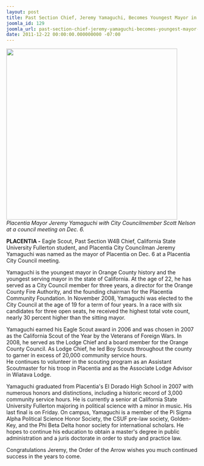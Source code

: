 ```yaml
---
layout: post
title: Past Section Chief, Jeremy Yamaguchi, Becomes Youngest Mayor in California
joomla_id: 129
joomla_url: past-section-chief-jeremy-yamaguchi-becomes-youngest-mayor-in-california
date: 2011-12-22 00:00:00.000000000 -07:00
---
```

<img src=http://www.oawest.org/images/yamaguchi.png width=450><br><i>
Placentia Mayor Jeremy Yamaguchi with City Councilmember Scott Nelson at a council meeting on Dec. 6. </i><p>
<b>PLACENTIA -</b> Eagle Scout, Past Section W4B Chief, California State University Fullerton student, and Placentia 
City Councilman Jeremy Yamaguchi was named as the mayor of Placentia on Dec. 6 at a Placentia City Council 
meeting.<p>
Yamaguchi is the youngest mayor in Orange County history and the youngest serving mayor in the state of California. 
At the age of 22, he has served as a City Council member for three years, a director for the Orange County Fire 
Authority, and the founding chairman for the Placentia Community Foundation. 
In November 2008, Yamaguchi was elected to the City Council at the age of 19 for a term of four years. In a race with 
six candidates for three open seats, he received the highest total vote count, nearly 30 percent higher than the sitting 
mayor. <p>
Yamaguchi earned his Eagle Scout award in 2006 and was chosen in 2007 as the California Scout of the Year by the 
Veterans of Foreign Wars. In 2008, he served as the Lodge Chief and a board member for the Orange County Council. 
As Lodge Chief, he led Boy Scouts throughout the county to garner in excess of 20,000 community service hours.  
He continues to volunteer in the scouting program as an Assistant Scoutmaster for his troop in Placentia and  as the 
Associate Lodge Advisor in Wiatava Lodge. <p>
Yamaguchi graduated from Placentia's El Dorado High School in 2007 with numerous honors and distinctions, 
including a historic record of 3,000 community service hours. He is currently a senior at California State University 
Fullerton majoring in political science with a minor in music. His last final is on Friday.  On campus, Yamaguchi is 
a member of the Pi Sigma Alpha Political Science Honor Society, the CSUF pre-law society, Golden-Key, and the Phi 
Beta Delta honor society for international scholars.  He hopes to continue his education to obtain a master's degree 
in public administration and a juris doctorate in order to study and practice law. <p>
Congratulations Jeremy, the Order of the Arrow wishes you much continued success in the years to come.
